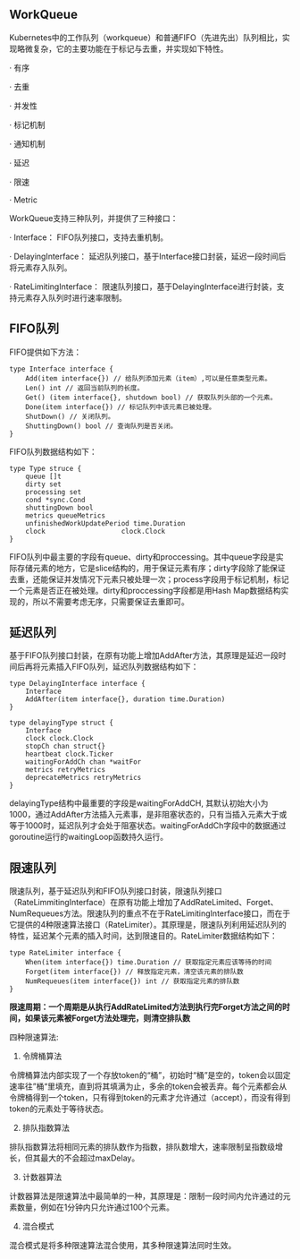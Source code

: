 ## WorkQueue
Kubernetes中的工作队列（workqueue）和普通FIFO（先进先出）队列相比，实现略微复杂，它的主要功能在于标记与去重，并实现如下特性。

· 有序

· 去重

· 并发性

· 标记机制

· 通知机制

· 延迟

· 限速

· Metric

WorkQueue支持三种队列，并提供了三种接口：

· Interface： FIFO队列接口，支持去重机制。

· DelayingInterface： 延迟队列接口，基于Interface接口封装，延迟一段时间后将元素存入队列。

· RateLimitingInterface： 限速队列接口，基于DelayingInterface进行封装，支持元素存入队列时进行速率限制。

## FIFO队列

FIFO提供如下方法：

```
type Interface interface {
    Add(item interface{}) // 给队列添加元素（item）,可以是任意类型元素。
    Len() int // 返回当前队列的长度。
    Get() (item interface{}, shutdown bool) // 获取队列头部的一个元素。
    Done(item interface{}) // 标记队列中该元素已被处理。 
    ShutDown() // 关闭队列。
    ShuttingDown() bool // 查询队列是否关闭。    
}
```

FIFO队列数据结构如下：

```
type Type struce {
    queue []t
    dirty set
    processing set
    cond *sync.Cond
    shuttingDown bool
    metrics queueMetrics
    unfinishedWorkUpdatePeriod time.Duration
    clock                   clock.Clock
}
```

FIFO队列中最主要的字段有queue、dirty和proccessing。其中queue字段是实际存储元素的地方，它是slice结构的，用于保证元素有序；dirty字段除了能保证去重，还能保证并发情况下元素只被处理一次；process字段用于标记机制，标记一个元素是否正在被处理。dirty和proccessing字段都是用Hash Map数据结构实现的，所以不需要考虑无序，只需要保证去重即可。

## 延迟队列
基于FIFO队列接口封装，在原有功能上增加AddAfter方法，其原理是延迟一段时间后再将元素插入FIFO队列，延迟队列数据结构如下：

```
type DelayingInterface interface {
    Interface
    AddAfter(item interface{}, duration time.Duration)
}

type delayingType struct {
    Interface
    clock clock.Clock
    stopCh chan struct{}
    heartbeat clock.Ticker
    waitingForAddCh chan *waitFor
    metrics retryMetrics
    deprecateMetrics retryMetrics
}
```

delayingType结构中最重要的字段是waitingForAddCH, 其默认初始大小为1000，通过AddAfter方法插入元素事，是非阻塞状态的，只有当插入元素大于或等于1000时，延迟队列才会处于阻塞状态。waitingForAddCh字段中的数据通过goroutine运行的waitingLoop函数持久运行。

## 限速队列
限速队列，基于延迟队列和FIFO队列接口封装，限速队列接口（RateLimmitingInterface）在原有功能上增加了AddRateLimited、Forget、NumRequeues方法。限速队列的重点不在于RateLimitingInterface接口，而在于它提供的4种限速算法接口（RateLimiter）。其原理是，限速队列利用延迟队列的特性，延迟某个元素的插入时间，达到限速目的。RateLimiter数据结构如下：

```
type RateLimiter interface {
    When(item interface{}) time.Duration // 获取指定元素应该等待的时间
    Forget(item interface{}) // 释放指定元素，清空该元素的排队数
    NumRequeues(item interface{}) int // 获取指定元素的排队数
}
```

**限速周期：一个周期是从执行AddRateLimited方法到执行完Forget方法之间的时间，如果该元素被Forget方法处理完，则清空排队数**

四种限速算法:

1. 令牌桶算法

令牌桶算法内部实现了一个存放token的“桶”，初始时“桶”是空的，token会以固定速率往”桶“里填充，直到将其填满为止，多余的token会被丢弃。每个元素都会从令牌桶得到一个token，只有得到token的元素才允许通过（accept），而没有得到token的元素处于等待状态。

2. 排队指数算法

排队指数算法将相同元素的排队数作为指数，排队数增大，速率限制呈指数级增长，但其最大的不会超过maxDelay。

3. 计数器算法

计数器算法是限速算法中最简单的一种，其原理是：限制一段时间内允许通过的元素数量，例如在1分钟内只允许通过100个元素。

4. 混合模式

混合模式是将多种限速算法混合使用，其多种限速算法同时生效。
